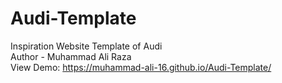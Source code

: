 # Audi-Template
Inspiration Website Template of Audi<br/>
Author - Muhammad Ali Raza<br/>
View Demo: https://muhammad-ali-16.github.io/Audi-Template/
